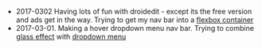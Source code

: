* 2017-0302 Having lots of fun with droidedit - except its the free version and ads get in the way. Trying to get my nav bar into a [flexbox container](https://medium.freecodecamp.com/understanding-flexbox-everything-you-need-to-know-b4013d4dc9af#.nhp69jpbk)
* 2017-03-01. Making a hover dropdown menu nav bar.  Trying to combine [glass effect](http://creative-punch.net/2014/02/make-transparent-glass-menu-bar-css3/) with [dropdown menu](https://webdesignerhut.com/css-dropdown-menu/)
